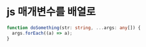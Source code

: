 # js 매개변수를 배열로

```ts
function doSomething(str: string, ...args: any[]) {
  args.forEach((a) => a);
}
```
